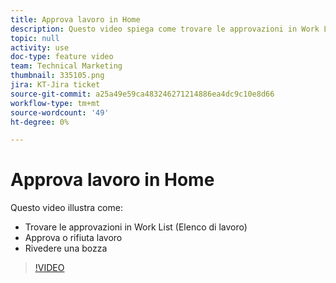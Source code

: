 ```yaml
---
title: Approva lavoro in Home
description: Questo video spiega come trovare le approvazioni in Work List (Elenco di lavoro), approvare o rifiutare un lavoro e rivedere una bozza.
topic: null
activity: use
doc-type: feature video
team: Technical Marketing
thumbnail: 335105.png
jira: KT-Jira ticket
source-git-commit: a25a49e59ca483246271214886ea4dc9c10e8d66
workflow-type: tm+mt
source-wordcount: '49'
ht-degree: 0%

---
```


# Approva lavoro in Home

Questo video illustra come:

* Trovare le approvazioni in Work List (Elenco di lavoro)
* Approva o rifiuta lavoro
* Rivedere una bozza

>[!VIDEO](https://video.tv.adobe.com/v/335105/?quality=12&learn=on)
